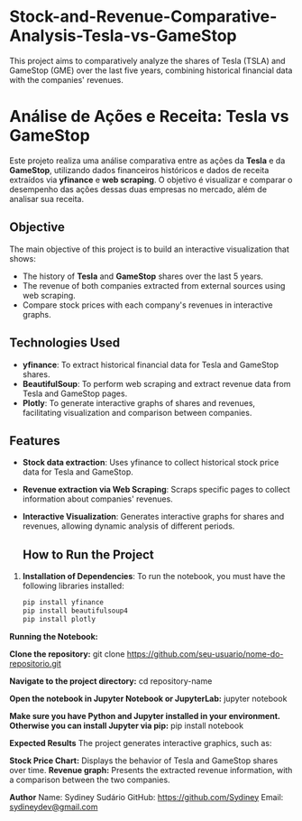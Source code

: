 # Stock-and-Revenue-Comparative-Analysis-Tesla-vs-GameStop
This project aims to comparatively analyze the shares of Tesla (TSLA) and GameStop (GME) over the last five years, combining historical financial data with the companies' revenues. 

# Análise de Ações e Receita: Tesla vs GameStop

Este projeto realiza uma análise comparativa entre as ações da **Tesla** e da **GameStop**, utilizando dados financeiros históricos e dados de receita extraídos via **yfinance** e **web scraping**. O objetivo é visualizar e comparar o desempenho das ações dessas duas empresas no mercado, além de analisar sua receita.

## Objective

The main objective of this project is to build an interactive visualization that shows:

- The history of **Tesla** and **GameStop** shares over the last 5 years.
- The revenue of both companies extracted from external sources using web scraping.
- Compare stock prices with each company's revenues in interactive graphs.

## Technologies Used

- **yfinance**: To extract historical financial data for Tesla and GameStop shares.
- **BeautifulSoup**: To perform web scraping and extract revenue data from Tesla and GameStop pages.
- **Plotly**: To generate interactive graphs of shares and revenues, facilitating visualization and comparison between companies.

## Features

- **Stock data extraction**: Uses yfinance to collect historical stock price data for Tesla and GameStop.
- **Revenue extraction via Web Scraping**: Scraps specific pages to collect information about companies' revenues.
- **Interactive Visualization**: Generates interactive graphs for shares and revenues, allowing dynamic analysis of different periods.

  ## How to Run the Project

1. **Installation of Dependencies**:
   To run the notebook, you must have the following libraries installed:
   
   ```bash
   pip install yfinance
   pip install beautifulsoup4
   pip install plotly

**Running the Notebook:**

**Clone the repository:**
git clone https://github.com/seu-usuario/nome-do-repositorio.git

**Navigate to the project directory:**
cd repository-name

**Open the notebook in Jupyter Notebook or JupyterLab:**
jupyter notebook

**Make sure you have Python and Jupyter installed in your environment. Otherwise you can install Jupyter via pip:**
pip install notebook

**Expected Results**
The project generates interactive graphics, such as:

**Stock Price Chart:** Displays the behavior of Tesla and GameStop shares over time.
**Revenue graph:** Presents the extracted revenue information, with a comparison between the two companies.

**Author**
Name: Sydiney Sudário
GitHub: https://github.com/Sydiney
Email: sydineydev@gmail.com


